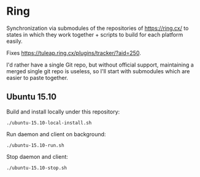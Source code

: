# Ring

Synchronization via submodules of the repositories of <https://ring.cx/> to states in which they work together + scripts to build for each platform easily.

Fixes <https://tuleap.ring.cx/plugins/tracker/?aid=250>.

I'd rather have a single Git repo, but without official support, maintaining a merged single git repo is useless, so I'll start with submodules which are easier to paste together.

## Ubuntu 15.10

Build and install locally under this repository:

    ./ubuntu-15.10-local-install.sh

Run daemon and client on background:

    ./ubuntu-15.10-run.sh

Stop daemon and client:

    ./ubuntu-15.10-stop.sh
